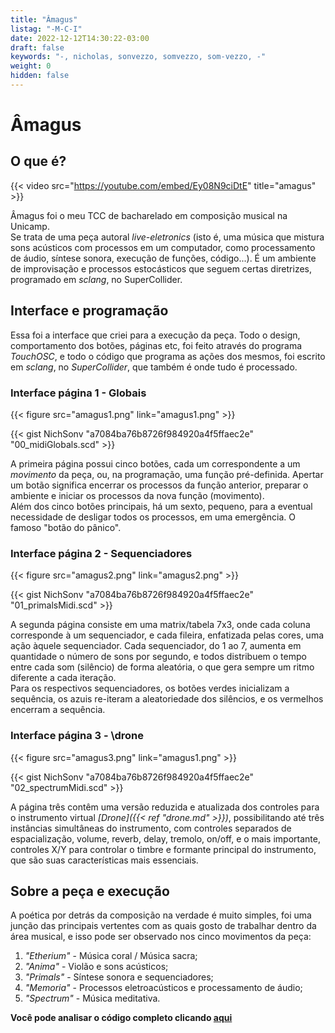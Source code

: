 ```yaml
---
title: "Âmagus"
listag: "-M-C-I"
date: 2022-12-12T14:30:22-03:00
draft: false
keywords: "-, nicholas, sonvezzo, somvezzo, som-vezzo, -"
weight: 0
hidden: false
---
```

# Âmagus

## O que é?

{{< video src="https://youtube.com/embed/Ey08N9ciDtE" title="amagus" >}}

Âmagus foi o meu TCC de bacharelado em composição musical na Unicamp.  
Se trata de uma peça autoral _live-eletronics_ (isto é, uma música que mistura sons acústicos com processos em um computador, como processamento de áudio, síntese sonora, execução de funções, código...). É um ambiente de improvisação e processos estocásticos que seguem certas diretrizes, programado em _sclang_, no SuperCollider.

## Interface e programação

Essa foi a interface que criei para a execução da peça. Todo o design, comportamento dos botões, páginas etc, foi feito através do programa _TouchOSC_, e todo o código que programa as ações dos mesmos, foi escrito em _sclang_, no _SuperCollider_, que também é onde tudo é processado.

### Interface página 1 - Globais

{{< figure src="amagus1.png" link="amagus1.png" >}}

{{< gist NichSonv "a7084ba76b8726f984920a4f5ffaec2e" "00_midiGlobals.scd" >}}

A primeira página possui cinco botões, cada um correspondente a um _movimento_ da peça, ou, na programação, uma função pré-definida. Apertar um botão significa encerrar os processos da função anterior, preparar o ambiente e iniciar os processos da nova função (movimento).  
Além dos cinco botões principais, há um sexto, pequeno, para a eventual necessidade de desligar todos os processos, em uma emergência. O famoso "botão do pânico".

### Interface página 2 - Sequenciadores

{{< figure src="amagus2.png" link="amagus2.png" >}}

{{< gist NichSonv "a7084ba76b8726f984920a4f5ffaec2e" "01_primalsMidi.scd" >}}

A segunda página consiste em uma matrix/tabela 7x3, onde cada coluna corresponde à um sequenciador, e cada fileira, enfatizada pelas cores, uma ação àquele sequenciador. Cada sequenciador, do 1 ao 7, aumenta em quantidade o número de sons por segundo, e todos distribuem o tempo entre cada som (silêncio) de forma aleatória, o que gera sempre um ritmo diferente a cada iteração.  
Para os respectivos sequenciadores, os botões verdes inicializam a sequência, os azuis re-iteram a aleatoriedade dos silêncios, e os vermelhos encerram a sequência.

### Interface página 3 - \drone

{{< figure src="amagus3.png" link="amagus1.png" >}}

{{< gist NichSonv "a7084ba76b8726f984920a4f5ffaec2e" "02_spectrumMidi.scd" >}}

A página três contêm uma versão reduzida e atualizada dos controles para o instrumento virtual _[Drone]({{< ref "drone.md" >}})_, possibilitando até três instâncias simultâneas do instrumento, com controles separados de espacialização, volume, reverb, delay, tremolo, on/off, e o mais importante, controles X/Y para controlar o timbre e formante principal do instrumento, que são suas características mais essenciais.

## Sobre a peça e execução

A poética por detrás da composição na verdade é muito simples, foi uma junção das principais vertentes com as quais gosto de trabalhar dentro da área musical, e isso pode ser observado nos cinco movimentos da peça:

1. _"Etherium"_ - Música coral / Música sacra;
2. _"Anima"_ - Violão e sons acústicos;
3. _"Primals"_ - Síntese sonora e sequenciadores;
4. _"Memoria"_ - Processos eletroacústicos e processamento de áudio;
5. _"Spectrum"_ - Música meditativa.

<p class="centered"><strong>
Você pode analisar o código completo clicando <a target="_blank" href="https://github.com/NichSonv/compositions/blob/abd53d6ad0e959b7159114f08dc05bce09b3e79d/amagus.scd">aqui</a>
</strong></p>
<!-- 
planejamento conteúdo:
- Resumo do que é 
- Interface e programação
- Sobre a peça - poética e execução
-->